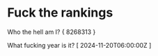 # Fuck the rankings

Who the hell am I?
{ 8268313 }

What fucking year is it?
[ 2024-11-20T06:00:00Z ]
